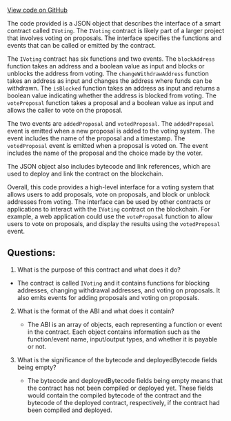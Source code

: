 [View code on GitHub](zoo-labs/zoo/blob/master/contracts/artifacts/src/interfaces/IVoting.sol/IVoting.json)

The code provided is a JSON object that describes the interface of a smart contract called `IVoting`. The `IVoting` contract is likely part of a larger project that involves voting on proposals. The interface specifies the functions and events that can be called or emitted by the contract.

The `IVoting` contract has six functions and two events. The `blockAddress` function takes an address and a boolean value as input and blocks or unblocks the address from voting. The `changeWithdrawAddress` function takes an address as input and changes the address where funds can be withdrawn. The `isBlocked` function takes an address as input and returns a boolean value indicating whether the address is blocked from voting. The `voteProposal` function takes a proposal and a boolean value as input and allows the caller to vote on the proposal.

The two events are `addedProposal` and `votedProposal`. The `addedProposal` event is emitted when a new proposal is added to the voting system. The event includes the name of the proposal and a timestamp. The `votedProposal` event is emitted when a proposal is voted on. The event includes the name of the proposal and the choice made by the voter.

The JSON object also includes bytecode and link references, which are used to deploy and link the contract on the blockchain.

Overall, this code provides a high-level interface for a voting system that allows users to add proposals, vote on proposals, and block or unblock addresses from voting. The interface can be used by other contracts or applications to interact with the `IVoting` contract on the blockchain. For example, a web application could use the `voteProposal` function to allow users to vote on proposals, and display the results using the `votedProposal` event.
## Questions: 
 1. What is the purpose of this contract and what does it do?
   - The contract is called `IVoting` and it contains functions for blocking addresses, changing withdrawal addresses, and voting on proposals. It also emits events for adding proposals and voting on proposals.
   
2. What is the format of the ABI and what does it contain?
   - The ABI is an array of objects, each representing a function or event in the contract. Each object contains information such as the function/event name, input/output types, and whether it is payable or not.
   
3. What is the significance of the bytecode and deployedBytecode fields being empty?
   - The bytecode and deployedBytecode fields being empty means that the contract has not been compiled or deployed yet. These fields would contain the compiled bytecode of the contract and the bytecode of the deployed contract, respectively, if the contract had been compiled and deployed.
